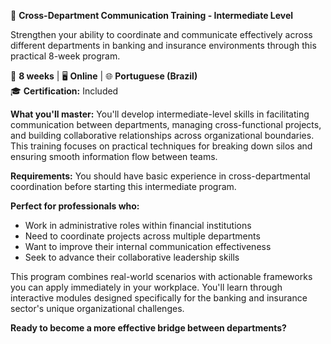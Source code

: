 🚀 **Cross-Department Communication Training - Intermediate Level**

Strengthen your ability to coordinate and communicate effectively across different departments in banking and insurance environments through this practical 8-week program.

📅 **8 weeks** | 🖥 **Online** | 🌐 **Portuguese (Brazil)**  
🎓 **Certification:** Included

**What you'll master:**
You'll develop intermediate-level skills in facilitating communication between departments, managing cross-functional projects, and building collaborative relationships across organizational boundaries. This training focuses on practical techniques for breaking down silos and ensuring smooth information flow between teams.

**Requirements:**
You should have basic experience in cross-departmental coordination before starting this intermediate program.

**Perfect for professionals who:**
- Work in administrative roles within financial institutions
- Need to coordinate projects across multiple departments  
- Want to improve their internal communication effectiveness
- Seek to advance their collaborative leadership skills

This program combines real-world scenarios with actionable frameworks you can apply immediately in your workplace. You'll learn through interactive modules designed specifically for the banking and insurance sector's unique organizational challenges.

**Ready to become a more effective bridge between departments?**